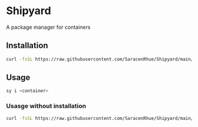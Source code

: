 # Shipyard

A package manager for containers

## Installation

```bash
curl -fsSL https://raw.githubusercontent.com/SaracenRhue/Shipyard/main/install.sh | bash

```

## Usage 

```bash
sy i <container>
```

### Usasge without installation

```bash
curl -fsSL https://raw.githubusercontent.com/SaracenRhue/Shipyard/main/sy | bash -s
```

